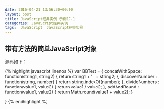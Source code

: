 ```yaml
---
date: 2016-04-21 13:56:30+00:00
layout: post
title: JavaScript经典实例 示例17-1
categories: JavaScript经典实例
tags:  JavaScript  JavaScript经典实例
---
```

带有方法的简单JavaScript对象
----------------

源码如下：

{% highlight javascript linenos %}
var BBTest = {
    concatWithSpace : function(string1, string2) {
        return string1 + ' ' + string2;
    },
    discoverNumber : function(string, number) {
        return string.indexOf(number);
    },
    divideNumbers : function(value1, value2) {
        return value1 / value2;
    },
    addAndRound : function(value1, value2) {
        return Math.round(value1 + value2);
    }
    
}
{% endhighlight %}
